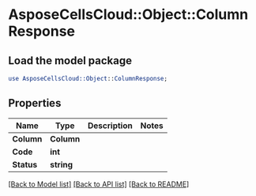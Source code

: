 # AsposeCellsCloud::Object::ColumnResponse 

## Load the model package
```perl
use AsposeCellsCloud::Object::ColumnResponse;
```

## Properties
Name | Type | Description | Notes
------------ | ------------- | ------------- | -------------
**Column** | **Column** |  |
**Code** | **int** |  |
**Status** | **string** |  |  

[[Back to Model list]](../README.md#documentation-for-models) [[Back to API list]](../README.md#documentation-for-api-endpoints) [[Back to README]](../README.md)

